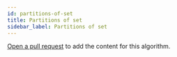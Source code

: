 ```yaml
---
id: partitions-of-set
title: Partitions of set
sidebar_label: Partitions of set
---
```


[Open a pull request](https://github.com/AllAlgorithms/algorithms/tree/master/docs/partitions-of-set.md) to add the content for this algorithm.